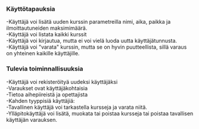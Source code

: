 ### Käyttötapauksia
-Käyttäjä voi lisätä uuden kurssin parametreilla nimi, aika, paikka ja ilmoittautuneiden maksimimäärä.  
-Käyttäjä voi listata kaikki kurssit  
-Käyttäjä voi kirjautua, mutta ei voi vielä luoda uutta käyttäjätunnusta.  
-Käyttäjä voi "varata" kurssin, mutta se on hyvin puutteellista, sillä varaus on yhteinen kaikille käyttäjille.  

### Tulevia toiminnallisuuksia
-Käyttäjä voi rekisteröityä uudeksi käyttäjäksi  
-Varaukset ovat käyttäjäkohtaisia  
-Tietoa aihepiireistä ja opettajista  
-Kahden tyyppisiä käyttäjiä:  
-Tavallinen käyttäjä voi tarkastella kursseja ja varata niitä.  
-Ylläpitokäyttäjä voi lisätä, muokata tai poistaa kursseja tai poistaa tavallisen käyttäjän varauksen.  

